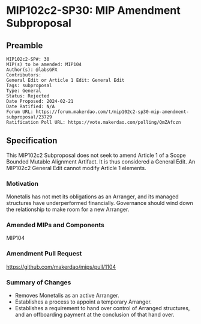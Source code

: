 # MIP102c2-SP30: MIP Amendment Subproposal

## Preamble

```
MIP102c2-SP#: 30
MIP(s) to be amended: MIP104
Author(s): @labsGFX
Contributors:
General Edit or Article 1 Edit: General Edit
Tags: subproposal
Type: General
Status: Rejected
Date Proposed: 2024-02-21
Date Ratified: N/A
Forum URL: https://forum.makerdao.com/t/mip102c2-sp30-mip-amendment-subproposal/23729
Ratification Poll URL: https://vote.makerdao.com/polling/QmZAfczn
```

## Specification

This MIP102c2 Subproposal does not seek to amend Article 1 of a Scope Bounded Mutable Alignment Artifact. It is thus considered a General Edit. An MIP102c2 General Edit cannot modify Article 1 elements.

### Motivation

Monetalis has not met its obligations as an Arranger, and its managed structures have underperformed financially. Governance should wind down the relationship to make room for a new Arranger.

### Amended MIPs and Components

MIP104

### Amendment Pull Request

https://github.com/makerdao/mips/pull/1104

### Summary of Changes

- Removes Monetalis as an active Arranger.
- Establishes a process to appoint a temporary Arranger.
- Establishes a requirement to hand over control of Arranged structures, and an offboarding payment at the conclusion of that hand over.
